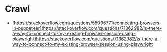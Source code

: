 # Crawl

* [https://stackoverflow.com/questions/55096771/connecting-browsers-in-puppeteer](https://stackoverflow.com/questions/71362982/is-there-a-way-to-connect-to-my-existing-browser-session-using-playwright)https://stackoverflow.com/questions/71362982/is-there-a-way-to-connect-to-my-existing-browser-session-using-playwright
